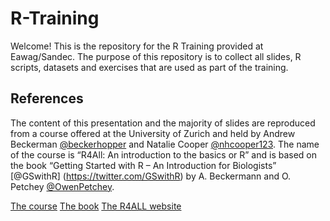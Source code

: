 # R-Training

Welcome! This is the repository for the R Training provided at Eawag/Sandec. The purpose of this repository is to collect all slides, R scripts, datasets and exercises that are used as part of the training. 

## References

The content of this presentation and the majority of slides are reproduced from a course offered at the University of Zurich and held by Andrew Beckerman [@beckerhopper](https://twitter.com/beckerhopper) and Natalie Cooper [@nhcooper123](https://twitter.com/nhcooper123). The name of the course is “R4All: An introduction to the basics or R” and is based on the book “Getting Started with R – An Introduction for Biologists” [@GSwithR] (https://twitter.com/GSwithR) by A. Beckermann and O. Petchey [@OwenPetchey](https://twitter.com/OwenPetchey). 

[The course](http://bit.ly/UHZ_R4All)
[The book](http://bit.ly/GSwithR)
[The R4ALL website](http://www.r4all.org)






